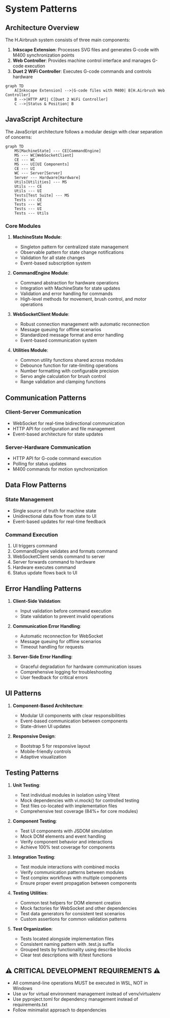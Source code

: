 # System Patterns

## Architecture Overview

The H.Airbrush system consists of three main components:

1. **Inkscape Extension**: Processes SVG files and generates G-code with M400 synchronization points
2. **Web Controller**: Provides machine control interface and manages G-code execution
3. **Duet 2 WiFi Controller**: Executes G-code commands and controls hardware

```mermaid
graph TD
    A[Inkscape Extension] -->|G-code files with M400| B[H.Airbrush Web Controller]
    B -->|HTTP API| C[Duet 2 WiFi Controller]
    C -->|Status & Position| B
```

## JavaScript Architecture

The JavaScript architecture follows a modular design with clear separation of concerns:

```mermaid
graph TD
    MS[MachineState] --- CE[CommandEngine]
    MS --- WC[WebSocketClient]
    CE --- WC
    MS --- UI[UI Components]
    CE --- UI
    WC --- Server[Server]
    Server --- Hardware[Hardware]
    Utils[Utilities] --- MS
    Utils --- CE
    Utils --- UI
    Tests[Test Suite] --- MS
    Tests --- CE
    Tests --- WC
    Tests --- UI
    Tests --- Utils
```

### Core Modules

1. **MachineState Module**:
   - Singleton pattern for centralized state management
   - Observable pattern for state change notifications
   - Validation for all state changes
   - Event-based subscription system

2. **CommandEngine Module**:
   - Command abstraction for hardware operations
   - Integration with MachineState for state updates
   - Validation and error handling for commands
   - High-level methods for movement, brush control, and motor operations

3. **WebSocketClient Module**:
   - Robust connection management with automatic reconnection
   - Message queuing for offline scenarios
   - Standardized message format and error handling
   - Event-based communication system

4. **Utilities Module**:
   - Common utility functions shared across modules
   - Debounce function for rate-limiting operations
   - Number formatting with configurable precision
   - Servo angle calculation for brush control
   - Range validation and clamping functions

## Communication Patterns

### Client-Server Communication
- WebSocket for real-time bidirectional communication
- HTTP API for configuration and file management
- Event-based architecture for state updates

### Server-Hardware Communication
- HTTP API for G-code command execution
- Polling for status updates
- M400 commands for motion synchronization

## Data Flow Patterns

### State Management
- Single source of truth for machine state
- Unidirectional data flow from state to UI
- Event-based updates for real-time feedback

### Command Execution
1. UI triggers command
2. CommandEngine validates and formats command
3. WebSocketClient sends command to server
4. Server forwards command to hardware
5. Hardware executes command
6. Status update flows back to UI

## Error Handling Patterns

1. **Client-Side Validation**:
   - Input validation before command execution
   - State validation to prevent invalid operations

2. **Communication Error Handling**:
   - Automatic reconnection for WebSocket
   - Message queuing for offline scenarios
   - Timeout handling for requests

3. **Server-Side Error Handling**:
   - Graceful degradation for hardware communication issues
   - Comprehensive logging for troubleshooting
   - User feedback for critical errors

## UI Patterns

1. **Component-Based Architecture**:
   - Modular UI components with clear responsibilities
   - Event-based communication between components
   - State-driven UI updates

2. **Responsive Design**:
   - Bootstrap 5 for responsive layout
   - Mobile-friendly controls
   - Adaptive visualization

## Testing Patterns

1. **Unit Testing**:
   - Test individual modules in isolation using Vitest
   - Mock dependencies with vi.mock() for controlled testing
   - Test files co-located with implementation files
   - Comprehensive test coverage (84%+ for core modules)

2. **Component Testing**:
   - Test UI components with JSDOM simulation
   - Mock DOM elements and event handling
   - Verify component behavior and interactions
   - Achieve 100% test coverage for components

3. **Integration Testing**:
   - Test module interactions with combined mocks
   - Verify communication patterns between modules
   - Test complex workflows with multiple components
   - Ensure proper event propagation between components

4. **Testing Utilities**:
   - Common test helpers for DOM element creation
   - Mock factories for WebSocket and other dependencies
   - Test data generators for consistent test scenarios
   - Custom assertions for common validation patterns

5. **Test Organization**:
   - Tests located alongside implementation files
   - Consistent naming pattern with .test.js suffix
   - Grouped tests by functionality using describe blocks
   - Clear test descriptions with it/test functions

## ⚠️ CRITICAL DEVELOPMENT REQUIREMENTS ⚠️
- All command-line operations MUST be executed in WSL, NOT in Windows
- Use uv for virtual environment management instead of venv/virtualenv
- Use pyproject.toml for dependency management instead of requirements.txt
- Follow minimalist approach to dependencies 